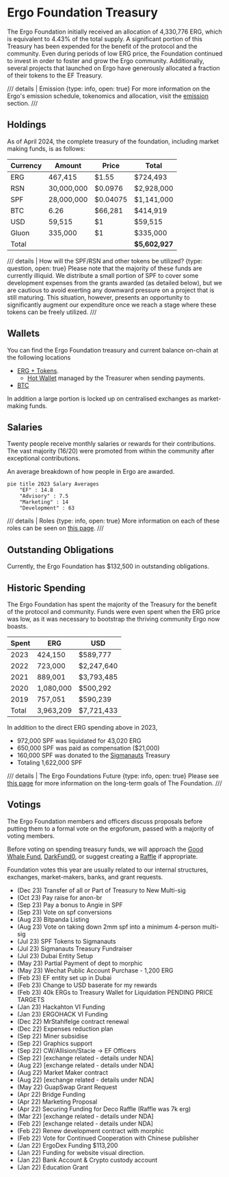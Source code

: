 # Ergo Foundation Treasury

The Ergo Foundation initially received an allocation of 4,330,776 ERG, which is equivalent to 4.43% of the total supply. A significant portion of this Treasury has been expended for the benefit of the protocol and the community. Even during periods of low ERG price, the Foundation continued to invest in order to foster and grow the Ergo community. Additionally, several projects that launched on Ergo have generously allocated a fraction of their tokens to the EF Treasury. 



/// details | Emission
     {type: info, open: true}
For more information on the Ergo's emission schedule, tokenomics and allocation, visit the [emission](emission.md) section. 
///


## Holdings

As of April 2024, the complete treasury of the foundation, including market making funds, is as follows:


| Currency | Amount | Price | Total |
|-------|---------------|---|---|
| ERG   | 467,415    | $1.55 | $724,493 |
| RSN   | 30,000,000 | $0.0976 | $2,928,000 |
| SPF   | 28,000,000 | $0.04075 | $1,141,000 |
| BTC   | 6.26       | $66,281 | $414,919 |
| USD   | 59,515     | $1 | $59,515 |
| Gluon | 335,000    | $1 | $335,000 |
| Total |  | | **$5,602,927** |

/// details | How will the SPF/RSN and other tokens be utilized? 
     {type: question, open: true}
Please note that the majority of these funds are currently illiquid. We distribute a small portion of SPF to cover some development expenses from the grants awarded (as detailed below), but we are cautious to avoid exerting any downward pressure on a project that is still maturing. This situation, however, presents an opportunity to significantly augment our expenditure once we reach a stage where these tokens can be freely utilized.
///



## Wallets

You can find the Ergo Foundation treasury and current balance on-chain at the following locations

- [ERG + Tokens](https://ergexplorer.com/addresses#2BggBDgr9n9geTKjCJBCEWMReb2i7wcocw7fjVd3QyM7qFMtmVHyoFr78kChAxGekJxUTZru2aMjyZKcVoPfHX5d12RqNrnEAgzGqUCoJ2v9xCqmT75V5xdhT1JBqQbeRKJZT4XGMg7hZAqVvbMsQF26nkWRPqiCqPoKfy7GZw9zuvr15qaqbB2ZcZXaGTrvqDN2o15SRTJwvVADDx2inzrk3U25cdjFWYBc6ECKSjmYpPWL8fn4msxsBZKNiGbP8vDrYWqQuPtMwJ5Ag).
     - [Hot Wallet](https://ergexplorer.com/addresses#9g1ReLmsbGevkTjfPGMdRMoFRdrAVskZVmSBpaEdVW2DfG4HDWm) managed by the Treasurer when sending payments.
- [BTC](https://www.blockchain.com/explorer/addresses/btc/bc1q7zd0snrmt06vtq5ehl98gx30a79g4y4fz48wmt4l4vstreh3lz2s6t0axz)

In addition a large portion is locked up on centralised exchanges as market-making funds. 


## Salaries

Twenty people receive monthly salaries or rewards for their contributions. The vast majority (16/20) were promoted from within the community after exceptional contributions. 

An average breakdown of how people in Ergo are awarded.

``` mermaid
pie title 2023 Salary Averages
    "EF" : 14.8
    "Advisory" : 7.5
    "Marketing" : 14
    "Development" : 63
```

/// details | Roles
     {type: info, open: true}
More information on each of these roles can be seen on [this page](ergo-foundation.md).
///


## Outstanding Obligations

Currently, the Ergo Foundation has $132,500 in outstanding obligations.



## Historic Spending

The Ergo Foundation has spent the majority of the Treasury for the benefit of the protocol and community. Funds were even spent when the ERG price was low, as it was necessary to bootstrap the thriving community Ergo now boasts.

<!--TODO: Yearly figures don't add up to total difference between total allocation & spending, 90k difference, probably missed a tx -->

| Spent | ERG | USD |
|---|---|---|
| 2023  | 424,150 | $589,777 |
| 2022  | 723,000 | $2,247,640 |
| 2021  | 889,001 | $3,793,485 |
| 2020  | 1,080,000 | $500,292 |
| 2019 | 757,051 | $590,239 |
| Total | 3,963,209 | $7,721,433 |

In addition to the direct ERG spending above in 2023, 

- 972,000 SPF was liquidated for 43,020 ERG 
- 650,000 SPF was paid as compensation ($21,000)
- 160,000 SPF was donated to the [Sigmanauts](sigmanauts.md) Treasury
- Totaling 1,622,000 SPF 




/// details | The Ergo Foundations Future
     {type: info, open: true}
Please see [this page](ef-future.md) for more information on the long-term goals of The Foundation.
///


## Votings

The Ergo Foundation members and officers discuss proposals before putting them to a formal vote on the ergoforum, passed with a majority of voting members.

Before voting on spending treasury funds, we will approach the [Good Whale Fund](https://ergoplatform.org/en/blog/2021-11-02-good-whales-grant-fund/), [DarkFund0](https://www.ergoforum.org/t/darkfund0-zk-fund-for-privacy-applications/398), or suggest creating a [Raffle](https://ergoraffle.com/) if appropriate.

Foundation votes this year are usually related to our internal structures, exchanges, market-makers, banks, and grant requests.

- (Dec 23) Transfer of all or Part of Treasury to New Multi-sig
- (Oct 23) Pay raise for anon-br
- (Sep 23) Pay a bonus to Angie in SPF
- (Sep 23) Vote on spf conversions
- (Aug 23) Bitpanda Listing
- (Aug 23) Vote on taking down 2mm spf into a minimum 4-person multi-sig
- (Jul 23) SPF Tokens to Sigmanauts
- (Jul 23) Sigmanauts Treasury Fundraiser
- (Jul 23) Dubai Entity Setup
- (May 23) Partial Payment of dept to morphic
- (May 23) Wechat Public Account Purchase - 1,200 ERG
- (Feb 23) EF entity set up in Dubai
- (Feb 23) Change to USD baserate for my rewards
- (Feb 23) 40k ERGs to Treasury Wallet for Liquidation PENDING PRICE TARGETS
- (Jan 23) Hackahton VI Funding
- (Jan 23) ERGOHACK VI Funding
- (Dec 22) MrStahlfelge contract renewal
- (Dec 22) Expenses reduction plan
- (Sep 22) Miner subsidise
- (Sep 22) Graphics support
- (Sep 22) CW/Allision/Stacie -> EF Officers
- (Sep 22) [exchange related - details under NDA]
- (Aug 22) [exchange related - details under NDA]
- (Aug 22) Market Maker contract
- (Aug 22) [exchange related - details under NDA]
- (May 22) GuapSwap Grant Request
- (Apr 22) Bridge Funding
- (Apr 22) Marketing Proposal
- (Apr 22) Securing Funding for Deco Raffle (Raffle was 7k erg)
- (Mar 22) [exchange related - details under NDA]
- (Feb 22) [exchange related - details under NDA]
- (Feb 22) Renew development contract with morphic
- (Feb 22) Vote for Continued Cooperation with Chinese publisher
- (Jan 22) ErgoDex Funding  $113,200
- (Jan 22) Funding for website visual direction.
- (Jan 22) Bank Account & Crypto custody account
- (Jan 22) Education Grant
